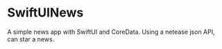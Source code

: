 # SwiftUINews

A simple news app with SwiftUI and CoreData. Using a netease json API, can star a news.
